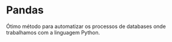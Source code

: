 # Pandas
Ótimo método para automatizar os processos de databases onde trabalhamos com a linguagem Python. 
